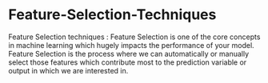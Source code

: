 # Feature-Selection-Techniques
Feature Selection techniques : 
Feature Selection is one of the core concepts in machine learning which hugely impacts the performance of your model. 
Feature Selection is the process where we can automatically or manually select those features which contribute most to the prediction variable or output in which we are interested in.
